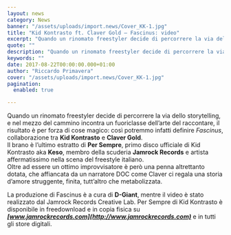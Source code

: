 ```yaml
---
layout: news
category: News
banner: "/assets/uploads/import.news/Cover_KK-1.jpg"
title: "Kid Kontrasto ft. Claver Gold – Fascinus: video"
excerpt: "Quando un rinomato freestyler decide di percorrere la via dello storytelling, e nel mezzo del cammino incontra un fuoriclasse dell’arte del raccontare, il risultato è per forza di cose magico: così potremmo infatti definire Fascinus, collaborazione tra Kid Kontrasto e Claver Gold. Il brano è l’ultimo estratto di Per Sempre, primo disco ufficiale di Kid [&hellip"
quote: ""
description: "Quando un rinomato freestyler decide di percorrere la via dello storytelling, e nel mezzo del cammino incontra un fuoriclasse dell’arte del raccontare, il risultato è per forza di cose magico: così potremmo infatti definire Fascinus, collaborazione tra Kid Kontrasto e Claver Gold. Il brano è l’ultimo estratto di Per Sempre, primo disco ufficiale di Kid [&hellip"
keywords: ""
date: 2017-08-22T00:00:00.000+01:00
author: "Riccardo Primavera"
cover: "/assets/uploads/import.news/Cover_KK-1.jpg"
pagination:
  enabled: true

---
```


Quando un rinomato freestyler decide di percorrere la via dello storytelling, e nel mezzo del cammino incontra un fuoriclasse dell’arte del raccontare, il risultato è per forza di cose magico: così potremmo infatti definire _Fascinus_, collaborazione tra **Kid Kontrasto** e **Claver Gold**.  
Il brano è l’ultimo estratto di **Per Sempre**, primo disco ufficiale di Kid Kontrasto aka **Keso**, membro della scuderia **Jamrock Records** e artista affermatissimo nella scena del freestyle italiano.  
Oltre ad essere un ottimo improvvisatore è però una penna altrettanto dotata, che affiancata da un narratore DOC come Claver ci regala una storia d’amore struggente, finita, tutt’altro che metabolizzata.

La produzione di Fascinus è a cura di **D-Giant**, mentre il video è stato realizzato dal Jamrock Records Creative Lab. Per Sempre di Kid Kontrasto è disponibile in freedownload e in copia fisica su _**[www.jamrockrecords.com](http://www.jamrockrecords.com)**_ e in tutti gli store digitali.